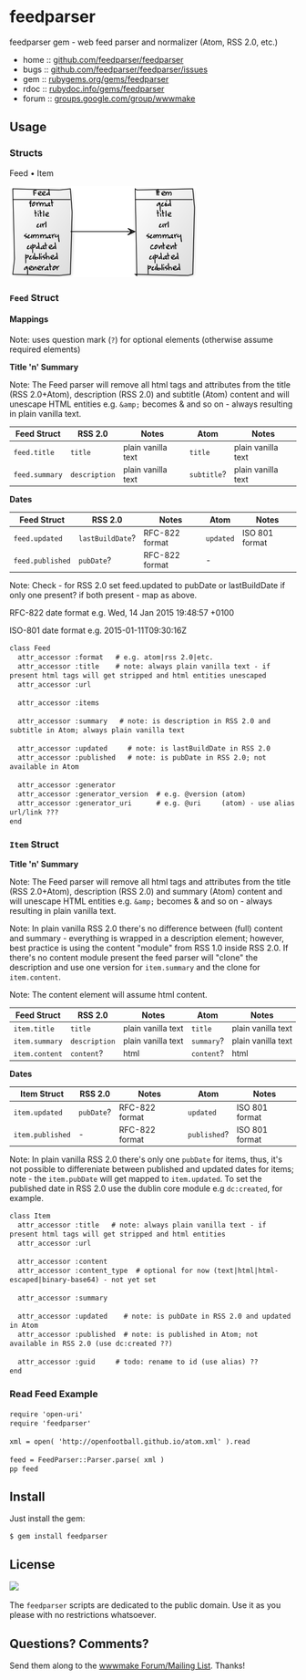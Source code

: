 # feedparser

feedparser gem - web feed parser and normalizer (Atom, RSS 2.0, etc.)

* home  :: [github.com/feedparser/feedparser](https://github.com/feedparser/feedparser)
* bugs  :: [github.com/feedparser/feedparser/issues](https://github.com/feedparser/feedparser/issues)
* gem   :: [rubygems.org/gems/feedparser](https://rubygems.org/gems/feedparser)
* rdoc  :: [rubydoc.info/gems/feedparser](http://rubydoc.info/gems/feedparser)
* forum :: [groups.google.com/group/wwwmake](http://groups.google.com/group/wwwmake)


## Usage

### Structs

Feed • Item

![](feed-models.png)

### `Feed` Struct

#### Mappings

Note: uses question mark (`?`) for optional elements (otherwise assume required elements)

**Title 'n' Summary**

Note: The Feed parser will remove all html tags and attributes from the title (RSS 2.0+Atom), 
description (RSS 2.0) and subtitle (Atom) content and will unescape HTML entities e.g. `&amp;` becomes & and so on - always
resulting in plain vanilla text.

| Feed Struct        | RSS 2.0           | Notes               | Atom          | Notes               |
| ------------------ | ----------------- | ------------------- | ------------- | ------------------- |
| `feed.title`       | `title`           | plain vanilla text  | `title`       | plain vanilla text  |
| `feed.summary`     | `description`     | plain vanilla text  | `subtitle`?   | plain vanilla text  |


**Dates**

| Feed Struct        | RSS 2.0             | Notes             | Atom       | Notes           |
| ------------------ | ------------------- | ----------------- | ---------- | --------------- |
| `feed.updated`     | `lastBuildDate`?    | RFC-822 format    | `updated`  | ISO 801 format  |
| `feed.published`   | `pubDate`?          | RFC-822 format    |  -         |                 |

Note: Check - for RSS 2.0 set feed.updated to pubDate or lastBuildDate if only one present? if both present - map as above. 


RFC-822 date format e.g. Wed, 14 Jan 2015 19:48:57 +0100

ISO-801 date format e.g. 2015-01-11T09:30:16Z


```
class Feed
  attr_accessor :format   # e.g. atom|rss 2.0|etc.
  attr_accessor :title    # note: always plain vanilla text - if present html tags will get stripped and html entities unescaped
  attr_accessor :url

  attr_accessor :items

  attr_accessor :summary   # note: is description in RSS 2.0 and subtitle in Atom; always plain vanilla text

  attr_accessor :updated     # note: is lastBuildDate in RSS 2.0
  attr_accessor :published   # note: is pubDate in RSS 2.0; not available in Atom

  attr_accessor :generator
  attr_accessor :generator_version  # e.g. @version (atom)
  attr_accessor :generator_uri      # e.g. @uri     (atom) - use alias url/link ???
end
```


### `Item` Struct

**Title 'n' Summary**

Note: The Feed parser will remove all html tags and attributes from the title (RSS 2.0+Atom), 
description (RSS 2.0) and summary (Atom) content
and will unescape HTML entities e.g. `&amp;` becomes & and so on - always
resulting in plain vanilla text.

Note: In plain vanilla RSS 2.0 there's no difference between (full) content and summary - everything is wrapped
in a description element; however, best practice is using the content "module" from RSS 1.0 inside RSS 2.0.
If there's no content module present the feed parser will "clone" the description and use one version for `item.summary` and
the clone for `item.content`.

Note: The content element will assume html content.

| Feed Struct        | RSS 2.0           | Notes               | Atom          | Notes               |
| ------------------ | ----------------- | ------------------- | ------------- | ------------------- |
| `item.title`       | `title`           | plain vanilla text  | `title`       | plain vanilla text  |
| `item.summary`     | `description`     | plain vanilla text  | `summary`?    | plain vanilla text  |
| `item.content`     | `content`?        | html                | `content`?    | html                |


**Dates**

| Item Struct        | RSS 2.0             | Notes             | Atom          | Notes           |
| ------------------ | ------------------- | ----------------- | ------------- | --------------- |
| `item.updated`     | `pubDate`?          | RFC-822 format    | `updated`     | ISO 801 format  |
| `item.published`   | -                   | RFC-822 format    | `published`?  | ISO 801 format  |

Note: In plain vanilla RSS 2.0 there's only one `pubDate` for items, thus, it's not possible to differeniate between published and updated dates for items; note - the `item.pubDate` will get mapped to `item.updated`. To set the published date in RSS 2.0 use the dublin core module e.g `dc:created`, for example.

```
class Item
  attr_accessor :title   # note: always plain vanilla text - if present html tags will get stripped and html entities
  attr_accessor :url

  attr_accessor :content
  attr_accessor :content_type  # optional for now (text|html|html-escaped|binary-base64) - not yet set

  attr_accessor :summary

  attr_accessor :updated    # note: is pubDate in RSS 2.0 and updated in Atom
  attr_accessor :published  # note: is published in Atom; not available in RSS 2.0 (use dc:created ??)

  attr_accessor :guid     # todo: rename to id (use alias) ??
end
```


### Read Feed Example

```
require 'open-uri'
require 'feedparser'

xml = open( 'http://openfootball.github.io/atom.xml' ).read

feed = FeedParser::Parser.parse( xml )
pp feed
```


## Install

Just install the gem:

    $ gem install feedparser


## License

![](https://publicdomainworks.github.io/buttons/zero88x31.png)

The `feedparser` scripts are dedicated to the public domain.
Use it as you please with no restrictions whatsoever.


## Questions? Comments?

Send them along to the [wwwmake Forum/Mailing List](http://groups.google.com/group/wwwmake).
Thanks!
